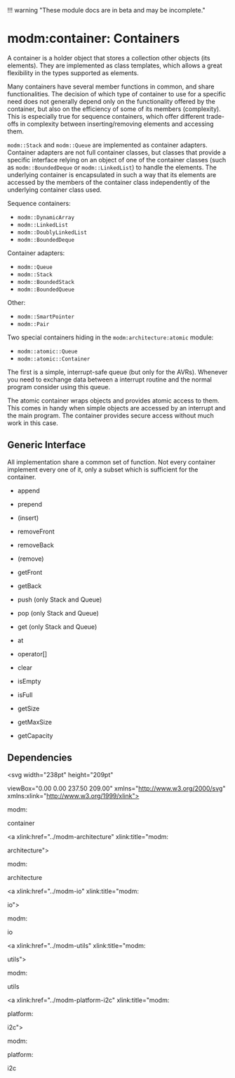 !!! warning "These module docs are in beta and may be incomplete."

# modm:container: Containers

A container is a holder object that stores a collection other objects (its
elements). They are implemented as class templates, which allows a great
flexibility in the types supported as elements.

Many containers have several member functions in common, and share
functionalities. The decision of which type of container to use for a specific
need does not generally depend only on the functionality offered by the
container, but also on the efficiency of some of its members (complexity).
This is especially true for sequence containers, which offer different
trade-offs in complexity between inserting/removing elements and accessing
them.

`modm::Stack` and `modm::Queue` are implemented as container adapters. Container
adapters are not full container classes, but classes that provide a specific
interface relying on an object of one of the container classes (such as
`modm::BoundedDeque` or `modm::LinkedList`) to handle the elements.
The underlying container is encapsulated in such a way that its elements are
accessed by the members of the container class independently of the underlying
container class used.

Sequence containers:

- `modm::DynamicArray`
- `modm::LinkedList`
- `modm::DoublyLinkedList`
- `modm::BoundedDeque`

Container adapters:

- `modm::Queue`
- `modm::Stack`
- `modm::BoundedStack`
- `modm::BoundedQueue`

Other:

- `modm::SmartPointer`
- `modm::Pair`

Two special containers hiding in the `modm:architecture:atomic` module:

- `modm::atomic::Queue`
- `modm::atomic::Container`

The first is a simple, interrupt-safe queue (but only for the AVRs).
Whenever you need to exchange data between a interrupt routine and the normal
program consider using this queue.

The atomic container wraps objects and provides atomic access to
them. This comes in handy when simple objects are accessed by an interrupt
and the main program. The container provides secure access without much work
in this case.

## Generic Interface

All implementation share a common set of function. Not every container implement
every one of it, only a subset which is sufficient for the container.

- append
- prepend
- (insert)
- removeFront
- removeBack
- (remove)
- getFront
- getBack

- push (only Stack and Queue)
- pop (only Stack and Queue)
- get (only Stack and Queue)

- at
- operator[]

- clear

- isEmpty
- isFull
- getSize
- getMaxSize
- getCapacity






## Dependencies

<?xml version="1.0" encoding="UTF-8" standalone="no"?>
<!DOCTYPE svg PUBLIC "-//W3C//DTD SVG 1.1//EN"
 "http://www.w3.org/Graphics/SVG/1.1/DTD/svg11.dtd">
<!-- Generated by graphviz version 2.38.0 (20140413.2041)
 -->
<!-- Title: modm:container Pages: 1 -->
<svg width="238pt" height="209pt"
 viewBox="0.00 0.00 237.50 209.00" xmlns="http://www.w3.org/2000/svg" xmlns:xlink="http://www.w3.org/1999/xlink">
<g id="graph0" class="graph" transform="scale(1 1) rotate(0) translate(4 205)">
<title>modm:container</title>
<polygon fill="white" stroke="none" points="-4,4 -4,-205 233.5,-205 233.5,4 -4,4"/>
<!-- modm_container -->
<g id="node1" class="node"><title>modm_container</title>
<polygon fill="lightgrey" stroke="black" stroke-width="2" points="161.5,-127 93.5,-127 93.5,-89 161.5,-89 161.5,-127"/>
<text text-anchor="middle" x="127.5" y="-111.8" font-family="Times New Roman,serif" font-size="14.00">modm:</text>
<text text-anchor="middle" x="127.5" y="-96.8" font-family="Times New Roman,serif" font-size="14.00">container</text>
</g>
<!-- modm_architecture -->
<g id="node2" class="node"><title>modm_architecture</title>
<g id="a_node2"><a xlink:href="../modm-architecture" xlink:title="modm:
architecture">
<polygon fill="lightgrey" stroke="black" points="81,-201 0,-201 0,-163 81,-163 81,-201"/>
<text text-anchor="middle" x="40.5" y="-185.8" font-family="Times New Roman,serif" font-size="14.00">modm:</text>
<text text-anchor="middle" x="40.5" y="-170.8" font-family="Times New Roman,serif" font-size="14.00">architecture</text>
</a>
</g>
</g>
<!-- modm_container&#45;&gt;modm_architecture -->
<g id="edge1" class="edge"><title>modm_container&#45;&gt;modm_architecture</title>
<path fill="none" stroke="black" d="M105.546,-127.169C94.8305,-136.037 81.7811,-146.836 70.191,-156.428"/>
<polygon fill="black" stroke="black" points="67.9192,-153.765 62.4467,-162.837 72.3822,-159.158 67.9192,-153.765"/>
</g>
<!-- modm_io -->
<g id="node3" class="node"><title>modm_io</title>
<g id="a_node3"><a xlink:href="../modm-io" xlink:title="modm:
io">
<polygon fill="lightgrey" stroke="black" points="155.5,-201 99.5,-201 99.5,-163 155.5,-163 155.5,-201"/>
<text text-anchor="middle" x="127.5" y="-185.8" font-family="Times New Roman,serif" font-size="14.00">modm:</text>
<text text-anchor="middle" x="127.5" y="-170.8" font-family="Times New Roman,serif" font-size="14.00">io</text>
</a>
</g>
</g>
<!-- modm_container&#45;&gt;modm_io -->
<g id="edge2" class="edge"><title>modm_container&#45;&gt;modm_io</title>
<path fill="none" stroke="black" d="M127.5,-127.169C127.5,-134.869 127.5,-144.026 127.5,-152.583"/>
<polygon fill="black" stroke="black" points="124,-152.587 127.5,-162.587 131,-152.587 124,-152.587"/>
</g>
<!-- modm_utils -->
<g id="node4" class="node"><title>modm_utils</title>
<g id="a_node4"><a xlink:href="../modm-utils" xlink:title="modm:
utils">
<polygon fill="lightgrey" stroke="black" points="229.5,-201 173.5,-201 173.5,-163 229.5,-163 229.5,-201"/>
<text text-anchor="middle" x="201.5" y="-185.8" font-family="Times New Roman,serif" font-size="14.00">modm:</text>
<text text-anchor="middle" x="201.5" y="-170.8" font-family="Times New Roman,serif" font-size="14.00">utils</text>
</a>
</g>
</g>
<!-- modm_container&#45;&gt;modm_utils -->
<g id="edge3" class="edge"><title>modm_container&#45;&gt;modm_utils</title>
<path fill="none" stroke="black" d="M146.173,-127.169C155.025,-135.781 165.749,-146.215 175.389,-155.595"/>
<polygon fill="black" stroke="black" points="173.225,-158.372 182.833,-162.837 178.106,-153.355 173.225,-158.372"/>
</g>
<!-- modm_platform_i2c -->
<g id="node5" class="node"><title>modm_platform_i2c</title>
<g id="a_node5"><a xlink:href="../modm-platform-i2c" xlink:title="modm:
platform:
i2c">
<polygon fill="lightgrey" stroke="black" points="161,-53 94,-53 94,-0 161,-0 161,-53"/>
<text text-anchor="middle" x="127.5" y="-37.8" font-family="Times New Roman,serif" font-size="14.00">modm:</text>
<text text-anchor="middle" x="127.5" y="-22.8" font-family="Times New Roman,serif" font-size="14.00">platform:</text>
<text text-anchor="middle" x="127.5" y="-7.8" font-family="Times New Roman,serif" font-size="14.00">i2c</text>
</a>
</g>
</g>
<!-- modm_platform_i2c&#45;&gt;modm_container -->
<g id="edge4" class="edge"><title>modm_platform_i2c&#45;&gt;modm_container</title>
<path fill="none" stroke="black" d="M127.5,-53.0919C127.5,-61.2623 127.5,-70.3508 127.5,-78.7019"/>
<polygon fill="black" stroke="black" points="124,-78.7611 127.5,-88.7611 131,-78.7611 124,-78.7611"/>
</g>
</g>
</svg>

